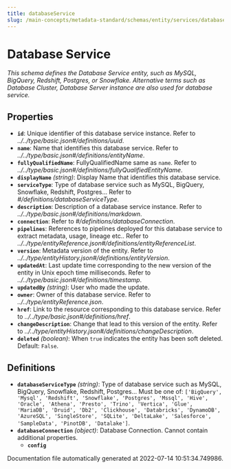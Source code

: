 ```yaml
---
title: databaseService
slug: /main-concepts/metadata-standard/schemas/entity/services/databaseservice
---
```


# Database Service

*This schema defines the Database Service entity, such as MySQL, BigQuery, Redshift, Postgres, or Snowflake. Alternative terms such as Database Cluster, Database Server instance are also used for database service.*

## Properties

- **`id`**: Unique identifier of this database service instance. Refer to *../../type/basic.json#/definitions/uuid*.
- **`name`**: Name that identifies this database service. Refer to *../../type/basic.json#/definitions/entityName*.
- **`fullyQualifiedName`**: FullyQualifiedName same as `name`. Refer to *../../type/basic.json#/definitions/fullyQualifiedEntityName*.
- **`displayName`** *(string)*: Display Name that identifies this database service.
- **`serviceType`**: Type of database service such as MySQL, BigQuery, Snowflake, Redshift, Postgres... Refer to *#/definitions/databaseServiceType*.
- **`description`**: Description of a database service instance. Refer to *../../type/basic.json#/definitions/markdown*.
- **`connection`**: Refer to *#/definitions/databaseConnection*.
- **`pipelines`**: References to pipelines deployed for this database service to extract metadata, usage, lineage etc.. Refer to *../../type/entityReference.json#/definitions/entityReferenceList*.
- **`version`**: Metadata version of the entity. Refer to *../../type/entityHistory.json#/definitions/entityVersion*.
- **`updatedAt`**: Last update time corresponding to the new version of the entity in Unix epoch time milliseconds. Refer to *../../type/basic.json#/definitions/timestamp*.
- **`updatedBy`** *(string)*: User who made the update.
- **`owner`**: Owner of this database service. Refer to *../../type/entityReference.json*.
- **`href`**: Link to the resource corresponding to this database service. Refer to *../../type/basic.json#/definitions/href*.
- **`changeDescription`**: Change that lead to this version of the entity. Refer to *../../type/entityHistory.json#/definitions/changeDescription*.
- **`deleted`** *(boolean)*: When `true` indicates the entity has been soft deleted. Default: `False`.
## Definitions

- **`databaseServiceType`** *(string)*: Type of database service such as MySQL, BigQuery, Snowflake, Redshift, Postgres... Must be one of: `['BigQuery', 'Mysql', 'Redshift', 'Snowflake', 'Postgres', 'Mssql', 'Hive', 'Oracle', 'Athena', 'Presto', 'Trino', 'Vertica', 'Glue', 'MariaDB', 'Druid', 'Db2', 'Clickhouse', 'Databricks', 'DynamoDB', 'AzureSQL', 'SingleStore', 'SQLite', 'DeltaLake', 'Salesforce', 'SampleData', 'PinotDB', 'Datalake']`.
- **`databaseConnection`** *(object)*: Database Connection. Cannot contain additional properties.
  - **`config`**


Documentation file automatically generated at 2022-07-14 10:51:34.749986.
